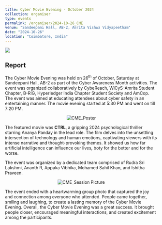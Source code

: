 ```yaml
---
title: Cyber Movie Evening - October 2024
collection: organiser
type: events
permalink: /organiser/2024-10-26_CME
venue: "Sandeepani Hall, AB-2, Amrita Vishwa Vidyapeetham"
date: "2024-10-26"
location: "Coimbatore, India"
---
```


![](https://img.shields.io/badge/-Events-blue) 

## Report
The Cyber Movie Evening was held on 26<sup>th</sup> of October, Saturday at Sandeepani Hall, AB-2 as part of the Cyber Awareness Month activities. The event was organized collaboratively by
CybeReach, WiCyS-Amrita Student Chapter, B-RIG, Hyperledger India Chapter Student Society and AmCop. The event was aimed at educating attendees about cyber safety in an entertaining manner. 
The movie evening started at 5:30 PM and went on till 7:20 PM.

<p align='center'>
<img src="../images/CAM/2024/CME/CME_Poster.png" alt="CME_Poster" >
</p>

The featured movie was **CTRL**, a gripping 2024 psychological thriller starring Ananya Panday in the lead role. The film delves into the unsettling intersection of technology 
and human emotions, captivating viewers with its intense narrative and thought-provoking themes. It showed us how far artificial intelligence can influence our lives, boty for the better
and for the worse.

The event was organized by a dedicated team comprised of Rudra Sri Lakshmi, Ananth R, Appaka Vibhika, Mohamed Sahil Khan, and Ishitha Praveen. 

<p align='center'>
<img src="../images/CAM/2024/CME/CME_SP.png" alt="CME_Session Picture" >
</p>

The event ended with a heartwarming group photo that captured the joy and connection among everyone who attended. People came together, smiling and laughing, to create a lasting memory of the Cyber Movie Evening.
Overall, the Cyber Movie Evening was a great success. It brought people closer, encouraged meaningful interactions, and created excitement among the participants.
